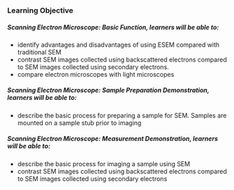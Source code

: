 ### Learning Objective

##### Scanning Electron Microscope: Basic Function, learners will be able to:

- identify advantages and disadvantages of using ESEM compared with traditional SEM
- contrast SEM images collected using backscattered electrons compared to SEM images collected using secondary electrons.
- compare electron microscopes with light microscopes

##### Scanning Electron Microscope: Sample Preparation Demonstration, learners will be able to:

- describe the basic process for preparing a sample for SEM. Samples are mounted on a sample stub prior to imaging

##### Scanning Electron Microscope: Measurement Demonstration, learners will be able to:

- describe the basic process for imaging a sample using SEM
- contrast SEM images collected using backscattered electrons compared to SEM images collected using secondary electrons

